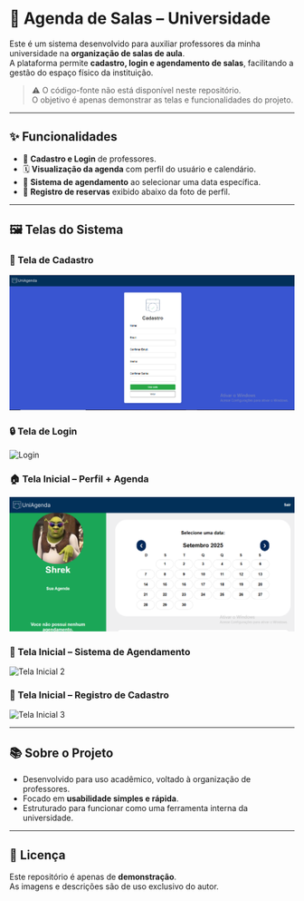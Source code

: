 # 📅 Agenda de Salas – Universidade

Este é um sistema desenvolvido para auxiliar professores da minha universidade na **organização de salas de aula**.  
A plataforma permite **cadastro, login e agendamento de salas**, facilitando a gestão do espaço físico da instituição.  

> ⚠️ O código-fonte não está disponível neste repositório.  
> O objetivo é apenas demonstrar as telas e funcionalidades do projeto.

---

## ✨ Funcionalidades
- 👤 **Cadastro e Login** de professores.  
- 🗓️ **Visualização da agenda** com perfil do usuário e calendário.  
- 📍 **Sistema de agendamento** ao selecionar uma data específica.  
- 📝 **Registro de reservas** exibido abaixo da foto de perfil.  

---

## 🖼️ Telas do Sistema

### 🔑 Tela de Cadastro
![Cadastro](imagens/tela_cadastro_UniAgenda.png)

### 🔒 Tela de Login
![Login](imagens/tela_login_UniAgenda.png)

### 🏠 Tela Inicial – Perfil + Agenda
![Tela Inicial 1](imagens/tela_inicial_UniAgenda.png)

### 📆 Tela Inicial – Sistema de Agendamento
![Tela Inicial 2](imagens/inicio2.png)

### 📝 Tela Inicial – Registro de Cadastro
![Tela Inicial 3](imagens/inicio3.png)

---

## 📚 Sobre o Projeto
- Desenvolvido para uso acadêmico, voltado à organização de professores.  
- Focado em **usabilidade simples e rápida**.  
- Estruturado para funcionar como uma ferramenta interna da universidade.  

---

## 📄 Licença
Este repositório é apenas de **demonstração**.  
As imagens e descrições são de uso exclusivo do autor.  

